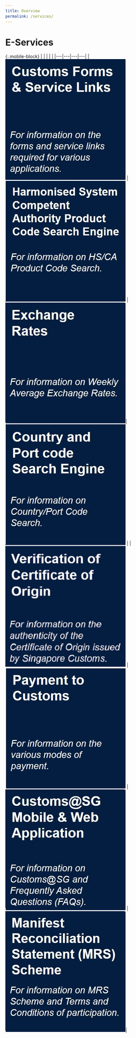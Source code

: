 ```yaml
---
title: Overview
permalink: /services/
---
```

# E-Services

{:.mobile-block}
|  |   |   |   |
|---|---|---|---|
|[![](/images/e-services/E1.jpg)](/eservices/customs-forms-and-service-links)    | [![](/images/e-services/E2.jpg)](https://www.tradenet.gov.sg/tradenet/portlets/search/searchHSCA/searchInitHSCA.do) | [![](/images/e-services/e7.jpg)](/businesses/valuation-duties-taxes-fees/establishing-customs-value-for-imports/customs-exchange-rates)| [![](/images/e-services/E3.jpg)](/eservices/country-and-port-codes/) | 
| [![](/images/e-services/VP%20TTSB.png)](https://www.ntp-international.gov.sg/vp) | [![](/images/e-services/E4.jpg)](/eservices/payment-to-customs/) | [![](/images/e-services/E5.jpg)](/eservices/customs-sg-web-application/) | [![](/images/e-services/e6.jpg)](/eservices/manifest-reconciliation-statement-scheme/)|